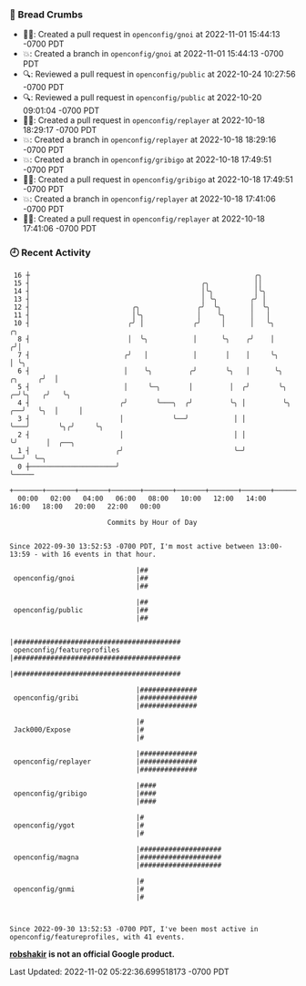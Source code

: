 ### 🍞 Bread Crumbs

 * ✍🏼: Created a pull request in `openconfig/gnoi` at 2022-11-01 15:44:13 -0700 PDT
 * 💥: Created a branch in `openconfig/gnoi` at 2022-11-01 15:44:13 -0700 PDT
 * 🔍: Reviewed a pull request in  `openconfig/public` at 2022-10-24 10:27:56 -0700 PDT
 * 🔍: Reviewed a pull request in  `openconfig/public` at 2022-10-20 09:01:04 -0700 PDT
 * ✍🏼: Created a pull request in `openconfig/replayer` at 2022-10-18 18:29:17 -0700 PDT
 * 💥: Created a branch in `openconfig/replayer` at 2022-10-18 18:29:16 -0700 PDT
 * 💥: Created a branch in `openconfig/gribigo` at 2022-10-18 17:49:51 -0700 PDT
 * ✍🏼: Created a pull request in `openconfig/gribigo` at 2022-10-18 17:49:51 -0700 PDT
 * 💥: Created a branch in `openconfig/replayer` at 2022-10-18 17:41:06 -0700 PDT
 * ✍🏼: Created a pull request in `openconfig/replayer` at 2022-10-18 17:41:06 -0700 PDT

### 🕘 Recent Activity
```
 16 ┼                                                       ╭╮
 15 ┤                                          ╭╮           ││
 14 ┤                                          │╰╮          │╰╮
 13 ┤                                          │ ╰╮        ╭╯ │
 12 ┤                         ╭╮              ╭╯  ╰╮       │  ╰╮
 11 ┤                         │╰╮             │    ╰╮      │   │
 10 ┤                        ╭╯ │            ╭╯     │      │   ╰╮                     ╭╮
  8 ┤                        │  ╰╮           │      ╰╮    ╭╯    │                    ╭╯│
  7 ┤                       ╭╯   │           │       │    │     ╰╮                   │ ╰╮
  6 ┤                       │    ╰╮         ╭╯       ╰╮   │      ╰╮          ╭╮     ╭╯  │
  5 ┤                       │     ╰─╮       │         │  ╭╯       ╰╮       ╭─╯╰╮   ╭╯   ╰╮
  4 ┤                      ╭╯       ╰───╮  ╭╯         ╰╮ │         ╰╮   ╭──╯   ╰╮  │     │
  3 ┤                      │            ╰──╯           │ │          ╰───╯       ╰╮╭╯     ╰╮
  2 ┤                      │                           │ │                       ╰╯       │  ╭──╮
  1 ┤                     ╭╯                           ╰─╯                                ╰──╯  ╰─╮
  0 ┼─────────────────────╯                                                                       ╰─────
    +───────+───────+───────+───────+───────+───────+───────+───────+───────+───────+───────+───────+────
  00:00   02:00   04:00   06:00   08:00   10:00   12:00   14:00   16:00   18:00   20:00   22:00   00:00   

						Commits by Hour of Day


Since 2022-09-30 13:52:53 -0700 PDT, I'm most active between 13:00-13:59 - with 16 events in that hour.

```



```
                               |##
 openconfig/gnoi               |##
                               |##

                               |##
 openconfig/public             |##
                               |##

                               |#########################################
 openconfig/featureprofiles    |#########################################
                               |#########################################

                               |##############
 openconfig/gribi              |##############
                               |##############

                               |#
 Jack000/Expose                |#
                               |#

                               |##############
 openconfig/replayer           |##############
                               |##############

                               |####
 openconfig/gribigo            |####
                               |####

                               |#
 openconfig/ygot               |#
                               |#

                               |####################
 openconfig/magna              |####################
                               |####################

                               |#
 openconfig/gnmi               |#
                               |#



Since 2022-09-30 13:52:53 -0700 PDT, I've been most active in openconfig/featureprofiles, with 41 events.

```
**[robshakir](mailto:robjs@google.com) is not an official Google product.**  


Last Updated: 2022-11-02 05:22:36.699518173 -0700 PDT
